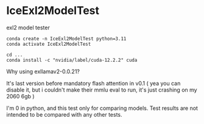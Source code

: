 # IceExl2ModelTest
exl2 model tester

```
conda create -n IceExl2ModelTest python=3.11
conda activate IceExl2ModelTest

cd ...
conda install -c "nvidia/label/cuda-12.2.2" cuda

```
Why using exllamav2-0.0.21? 

It's last version before mandatory flash attention in v0.1 ( yea you can disable it, but i couldn't make their mmlu eval to run, it's just crashing on my 2060 6gb )

I'm 0 in python, and this test only for comparing models. Test results are not intended to be compared with any other tests.



